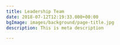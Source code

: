 ```yaml
---
title: Leadership Team
date: 2018-07-12T12:19:33.000+00:00
bgImage: images/background/page-title.jpg
description: This is meta description

---
```

